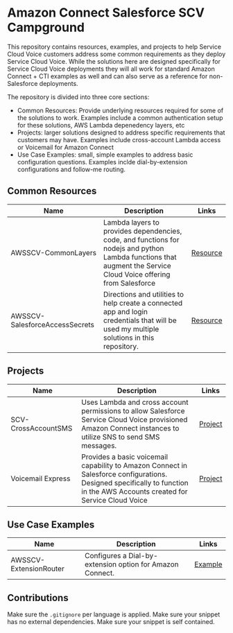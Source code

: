 # Amazon Connect Salesforce SCV Campground

This repository contains resources, examples, and projects to help Service Cloud Voice customers address some common requirements as they deploy Service Cloud Voice. While the solutions here are designed specifically for Service Cloud Voice deployments they will all work for standard Amazon Connect + CTI examples as well and can also serve as a reference for non-Salesforce deployments. 

The repository is divided into three core sections:
- Common Resources: Provide underlying resources required for some of the solutions to work. Examples include a common authentication setup for these solutions, AWS Lambda depenedency layers, etc
- Projects: larger solutions designed to address specific requirements that customers may have. Examples include cross-account Lambda access or Voicemail for Amazon Connect
- Use Case Examples: small, simple examples to address basic configuration questions. Examples inclde dial-by-extension configurations and follow-me routing.

## Common Resources

| Name | Description | Links |
| ---- | ----------- | ----- |
| AWSSCV-CommonLayers | Lambda layers to provides dependencies, code, and functions for nodejs and python Lambda functions that augment the Service Cloud Voice offering from Salesforce | [Resource](common/AWSSCV-CommonLayers) |
| AWSSCV-SalesforceAccessSecrets | Directions and utilities to help create a connected app and login credentials that will be used my multiple solutions in this repository. | [Resource](common/AWSSCV-SalesforceAccessSecrets) |

## Projects

| Name | Description | Links |
| ---- | ----------- | ----- |
| SCV-CrossAccountSMS | Uses Lambda and cross account permissions to allow Salesforce Service Cloud Voice provisioned Amazon Connect instances to utilize SNS to send SMS messages. | [Project](projects/SCV-CrossAccountSMS) |
| Voicemail Express | Provides a basic voicemail capability to Amazon Connect in Salesforce configurations. Designed specifically to function in the AWS Accounts created for Service Cloud Voice | [Project](projects/SCV-VoicemailExpress)

## Use Case Examples
| Name | Description | Links |
| ---- | ----------- | ----- |
| AWSSCV-ExtensionRouter | Configures a Dial-by-extension option for Amazon Connect. | [Example](examples/ExtensionRouting) |

## Contributions

Make sure the `.gitignore` per language is applied.
Make sure your snippet has no external dependencies.
Make sure your snippet is self contained.

